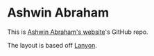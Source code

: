 # Ashwin Abraham

This is [Ashwin Abraham's website](https://amitrajaraman.github.io/)'s GitHub repo.

The layout is based off [Lanyon](http://lanyon.getpoole.com/).
